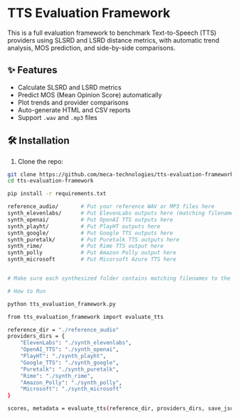 # TTS Evaluation Framework

This is a full evaluation framework to benchmark Text-to-Speech (TTS) providers using SLSRD and LSRD distance metrics, with automatic trend analysis, MOS prediction, and side-by-side comparisons.

## ✨ Features
- Calculate SLSRD and LSRD metrics
- Predict MOS (Mean Opinion Score) automatically
- Plot trends and provider comparisons
- Auto-generate HTML and CSV reports
- Support `.wav` and `.mp3` files

## 🛠 Installation

1. Clone the repo:

```bash
git clone https://github.com/meca-technologies/tts-evaluation-framework.git
cd tts-evaluation-framework

pip install -r requirements.txt

reference_audio/       # Put your reference WAV or MP3 files here
synth_elevenlabs/      # Put ElevenLabs outputs here (matching filenames)
synth_openai/          # Put OpenAI TTS outputs here
synth_playht/          # Put PlayHT outputs here
synth_google/          # Put Google TTS outputs here
synth_puretalk/        # Put Puretalk TTS outputs here
synth_rime/            # Put Rime TTS output here
synth_polly            # Put Amazon Polly output here
synth_microsoft        # Put Micorsoft Azure TTS here


# Make sure each synthesized folder contains matching filenames to the reference.

# How to Run

python tts_evaluation_framework.py

from tts_evaluation_framework import evaluate_tts

reference_dir = "./reference_audio"
providers_dirs = {
    "ElevenLabs": "./synth_elevenlabs",
    "OpenAI_TTS": "./synth_openai",
    "PlayHT": "./synth_playht",
    "Google_TTS": "./synth_google",
    "Puretalk": "./synth_puretalk",
    "Rime": "./synth_rime",
    "Amazon_Polly": "./synth_polly",
    "Microsoft": "./synth_microsoft"
}

scores, metadata = evaluate_tts(reference_dir, providers_dirs, save_json_path="results/results.json", save_csv_path="results/results.csv", verbose=True, show_plots=True)
